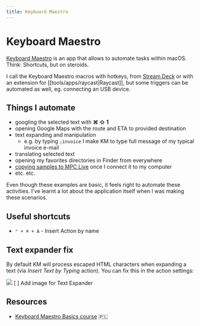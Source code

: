 ```yaml
---
title: Keyboard Maestro
---
```


# Keyboard Maestro

[Keyboard Maestro](https://www.keyboardmaestro.com) is an app that allows to automate tasks within macOS. Think: Shortcuts, but on steroids.

I call the Keyboard Maestro macros with hotkeys, from [Stream Deck](/Tools/hardware/index.md#Workstation) or with an extension for [[tools/apps/raycast|Raycast]], but some triggers can be automated as well, eg. connecting an USB device.

## Things I automate

- googling the selected text with **⌘ ⇧ 1**
- opening Google Maps with the route and ETA to provided destination
- text expanding and manipulation
  - e.g. by typing `;invoice` I make KM to type full message of my typical invoice e-mail
- translating selected text
- opening my favorites directories in Finder from everywhere
- [copying samples to MPC Live](Tools/automation/macros/favorite-km-macro.md) once I connect it to my computer
- etc. etc.

Even though these examples are basic, it feels right to automate these activities. I've learnt a lot about the application itself when I was making these scenarios.

## Useful shortcuts

- `⌃ + ⌘ + A` - Insert Action by name

## Text expander fix

By default KM will process escaped HTML characters when expanding a text (via _Insert Text by Typing_ action). You can fix this in the action settings:

![](/public/km-text-expander-fix.png)
[ ] Add image for Text Expander

## Resources

- [Keyboard Maestro Basics course](https://eduweb.pl/marketing-i-biznes/biznes/keyboard-maestro-automatyzacja-macos) 🇵🇱
